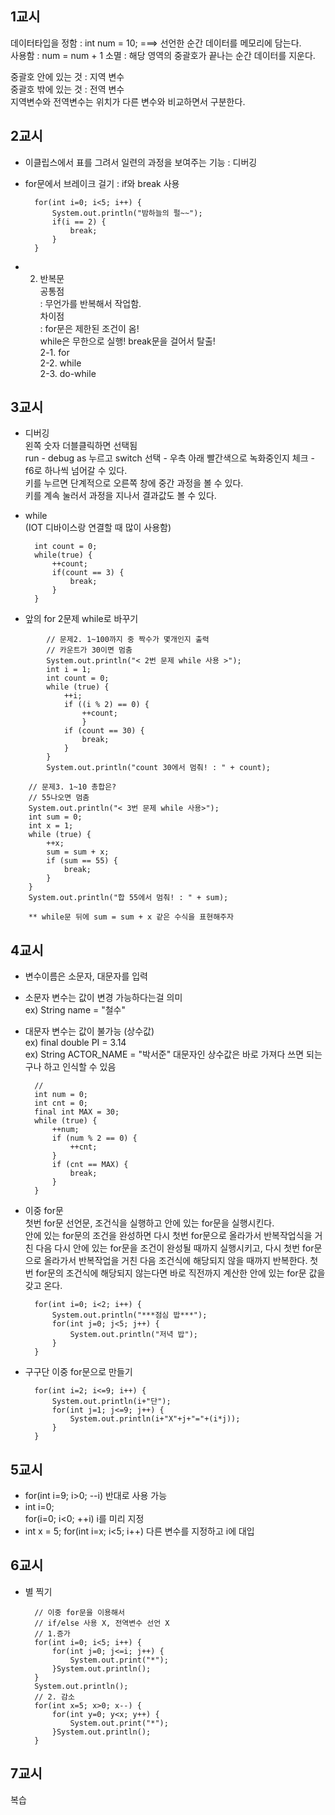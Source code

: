 ## 1교시
데이터타입을 정함 : int num = 10;  ===> 선언한 순간 데이터를 메모리에 담는다.  
사용함 : num = num + 1
소멸 : 해당 영역의 중괄호가 끝나는 순간 데이터를 지운다.  

중괄호 안에 있는 것 : 지역 변수  
중괄호 밖에 있는 것 : 전역 변수  
지역변수와 전역변수는 위치가 다른 변수와 비교하면서 구분한다.  

## 2교시
- 이클립스에서 표를 그려서 일련의 과정을 보여주는 기능 : 디버깅  

- for문에서 브레이크 걸기 : if와 break 사용  

		for(int i=0; i<5; i++) {
			System.out.println("밤하늘의 펄~~");
			if(i == 2) {
				break;
			}
		}

- 2. 반복문     
    공통점  
    : 무언가를 반복해서 작업함.  
    차이점  
    : for문은 제한된 조건이 옴!  
    while은 무한으로 실행! break문을 걸어서 탈출!  
    2-1. for    
    2-2. while  
    2-3. do-while   

## 3교시
- 디버깅    
왼쪽 숫자 더블클릭하면 선택됨   
run - debug as 누르고 switch 선택 - 우측 아래 빨간색으로 녹화중인지 체크 -  
f6로 하나씩 넘어갈 수 있다.     
키를 누르면 단계적으로 오른쪽 창에 중간 과정을 볼 수 있다.       
키를 계속 눌러서 과정을 지나서 결과값도 볼 수 있다.     

- while     
(IOT 디바이스랑 연결할 때 많이 사용함)  

		int count = 0;
		while(true) {
			++count;
			if(count == 3) {
				break;
			}
		}

- 앞의 for 2문제 while로 바꾸기
```
		// 문제2. 1~100까지 중 짝수가 몇개인지 출력
		// 카운트가 30이면 멈춤
		System.out.println("< 2번 문제 while 사용 >");
		int i = 1;
		int count = 0;
		while (true) {
			++i;
			if ((i % 2) == 0) {
				++count;
				}
			if (count == 30) {
				break;
			}
		}
		System.out.println("count 30에서 멈춰! : " + count);
```
		// 문제3. 1~10 총합은?
		// 55나오면 멈춤
		System.out.println("< 3번 문제 while 사용>");
		int sum = 0;
		int x = 1;
		while (true) {
			++x;
			sum = sum + x;
			if (sum == 55) {
				break;
			}
		}
		System.out.println("합 55에서 멈춰! : " + sum);

        ** while문 뒤에 sum = sum + x 같은 수식을 표현해주자
## 4교시
- 변수이름은 소문자, 대문자를 입력     
- 소문자 변수는 값이 변경 가능하다는걸 의미      
    ex) String name = "철수"
- 대문자 변수는 값이 불가능 (상수값)        
    ex) final double PI = 3.14          
    ex) String ACTOR_NAME = "박서준"
    대문자인 상수값은 바로 가져다 쓰면 되는구나 하고 인식할 수 있음

        //
		int num = 0;
		int cnt = 0;
		final int MAX = 30;
		while (true) {
			++num;
			if (num % 2 == 0) {
				++cnt;
			}
			if (cnt == MAX) {
				break;
			}
		}

- 이중 for문        
첫번 for문 선언문, 조건식을 실행하고 안에 있는 for문을 실행시킨다.      
안에 있는 for문의 조건을 완성하면 다시 첫번 for문으로 올라가서 반복작업식을 거친 다음 다시 안에 있는 for문을 조건이 완성될 때까지 실행시키고, 다시 첫번 for문으로 올라가서 반복작업을 거친 다음 조건식에 해당되지 않을 때까지 반복한다. 첫번 for문의 조건식에 해당되지 않는다면 바로 직전까지 계산한 안에 있는 for문 값을 갖고 온다.   

		for(int i=0; i<2; i++) {
			System.out.println("***점심 밥***");
			for(int j=0; j<5; j++) {
				System.out.println("저녁 밥");
			}
		}
- 구구단 이중 for문으로 만들기

		for(int i=2; i<=9; i++) {
			System.out.println(i+"단");
			for(int j=1; j<=9; j++) {
				System.out.println(i+"X"+j+"="+(i*j));
			}
		}

## 5교시
- for(int i=9; i>0; --i) 반대로 사용 가능       
-   int i=0;      
    for(i=0; i<0; ++i) i를 미리 지정     
-   int x = 5;
    for(int i=x; i<5; i++) 다른 변수를 지정하고 i에 대입        

## 6교시
- 별 찍기       

		// 이중 for문을 이용해서
		// if/else 사용 X, 전역변수 선언 X
		// 1.증가
		for(int i=0; i<5; i++) {
			for(int j=0; j<=i; j++) {
				System.out.print("*");
			}System.out.println();
		} 
		System.out.println();
		// 2. 감소
		for(int x=5; x>0; x--) {
			for(int y=0; y<x; y++) {
				System.out.print("*");
			}System.out.println();
		}

## 7교시
복습